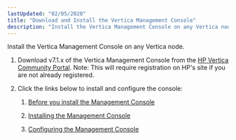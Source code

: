 ```yaml
---
lastUpdated: "02/05/2020"
title: "Download and Install the Vertica Management Console"
description: "Install the Vertica Management Console on any Vertica node Download v 7 1 x of the Vertica Management Console from the HP Vertica Community Portal Note This will require registration on HP s site if you are not already registered Click the links below to install and configure the console..."
---
```


Install the Vertica Management Console on any Vertica node.

1.  Download v7.1.x of the Vertica Management Console from the [HP Vertica Community Portal](https://my.vertica.com/downloads/). Note: This will require registration on HP's site if you are not already registered.

2.  Click the links below to install and configure the console:

    1.  [Before you install the Management Console](https://my.vertica.com/docs/7.1.x/HTML/index.htm#Authoring/InstallationGuide/InstallingMC/BeforeYouInstallManagementConsole.htm)

    2.  [Installing the Management Console](https://my.vertica.com/docs/7.1.x/HTML/index.htm#Authoring/InstallationGuide/InstallingMC/InstallingManagementConsole.htm)

    3.  [Configuring the Management Console](https://my.vertica.com/docs/7.1.x/HTML/index.htm#Authoring/InstallationGuide/InstallingMC/ConfiguringManagementConsole.htm)